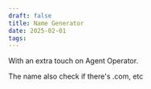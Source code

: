 ```yaml
---
draft: false
title: Name Generator
date: 2025-02-01
tags:
---
```

With an extra touch on Agent Operator.

The name also check if there's .com, etc
